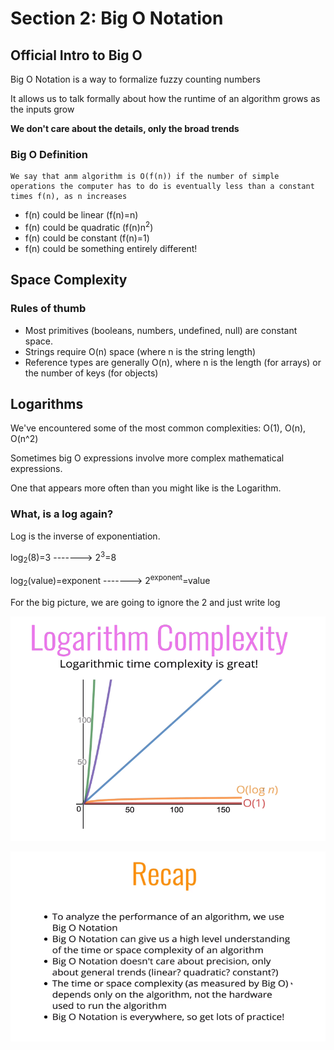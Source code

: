 # Section 2: Big O Notation

## Official Intro to Big O

Big O Notation is a way to formalize fuzzy counting numbers

It allows us to talk formally about how the runtime of an algorithm grows as the inputs grow

**We don't care about the details, only the broad trends**

### Big O Definition

```
We say that anm algorithm is O(f(n)) if the number of simple operations the computer has to do is eventually less than a constant times f(n), as n increases
```

- f(n) could be linear (f(n)=n)
- f(n) could be quadratic (f(n)n<sup>2</sup>)
- f(n) could be constant (f(n)=1)
- f(n) could be something entirely different!

## Space Complexity

### Rules of thumb

- Most primitives (booleans, numbers, undefined, null) are constant space.
- Strings require O(n) space (where n is the string length)
- Reference types are generally O(n), where n is the length (for arrays) or the number of keys (for objects)

## Logarithms

We've encountered some of the most common complexities: O(1), O(n), O(n^2)

Sometimes big O expressions involve more complex mathematical expressions.

One that appears more often than you might like is the Logarithm.

### What, is a log again?

Log is the inverse of exponentiation.

log<sub>2</sub>(8)=3 -------> 2<sup>3</sup>=8

log<sub>2</sub>(value)=exponent -------> 2<sup>exponent</sup>=value

For the big picture, we are going to ignore the 2 and just write log

![Logarithmic Complexity](images/logcomplexity.png)

![big O recap](images/bigORecap.png)

